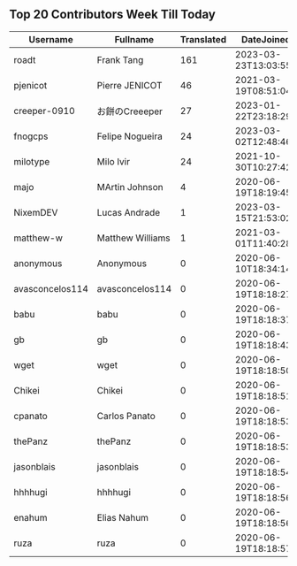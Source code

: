 ## Top 20 Contributors Week Till Today ##
|Username|Fullname|Translated|DateJoined|
|--------|--------|----------|----------|
|roadt|Frank Tang|161|2023-03-23T13:03:55.|
|pjenicot|Pierre JENICOT|46|2021-03-19T08:51:04.|
|creeper-0910|お餅のCreeeper|27|2023-01-22T23:18:29.|
|fnogcps|Felipe Nogueira|24|2023-03-02T12:48:46.|
|milotype|Milo Ivir|24|2021-10-30T10:27:42.|
|majo|MArtin Johnson|4|2020-06-19T18:19:45Z|
|NixemDEV|Lucas Andrade|1|2023-03-15T21:53:02.|
|matthew-w|Matthew Williams|1|2021-03-01T11:40:28.|
|anonymous|Anonymous|0|2020-06-10T18:34:14.|
|avasconcelos114|avasconcelos114|0|2020-06-19T18:18:27Z|
|babu|babu|0|2020-06-19T18:18:37.|
|gb|gb|0|2020-06-19T18:18:43.|
|wget|wget|0|2020-06-19T18:18:50Z|
|Chikei|Chikei|0|2020-06-19T18:18:51Z|
|cpanato|Carlos Panato|0|2020-06-19T18:18:53Z|
|thePanz|thePanz|0|2020-06-19T18:18:53Z|
|jasonblais|jasonblais|0|2020-06-19T18:18:54Z|
|hhhhugi|hhhhugi|0|2020-06-19T18:18:56.|
|enahum|Elias  Nahum|0|2020-06-19T18:18:56Z|
|ruza|ruza|0|2020-06-19T18:18:57.|
